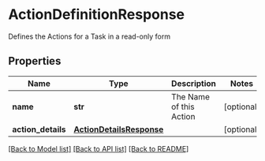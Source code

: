 # ActionDefinitionResponse

Defines the Actions for a Task in a read-only form

## Properties
Name | Type | Description | Notes
------------ | ------------- | ------------- | -------------
**name** | **str** | The Name of this Action | [optional] 
**action_details** | [**ActionDetailsResponse**](ActionDetailsResponse.md) |  | [optional] 

[[Back to Model list]](../README.md#documentation-for-models) [[Back to API list]](../README.md#documentation-for-api-endpoints) [[Back to README]](../README.md)


